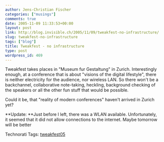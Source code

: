 ```yaml
---
author: Jens-Christian Fischer
categories: ["musings"]
comments: true
date: 2005-11-09 11:33:53+00:00
layout: post
link: http://blog.invisible.ch/2005/11/09/tweakfest-no-infrastructure/
slug: tweakfest-no-infrastructure
tags: ["blog"]
title: Tweakfest - no infrastructure
type: post
wordpress_id: 469
---
```



Tweakfest takes places in "Museum fur Gestaltung" in Zurich. Interestingly enough, at a conference that is about "visions of the digital lifestyle", there is neither electricity for the audience, nor wireless LAN.  So there won't be a backchannel, collaborative note-taking, heckling, background checking of the speakers or all the other fun stuff that would be possible.



Could it be, that "reality of modern conferences" haven't arrived in Zurich yet?



**Update: **Just before I left, there was a WLAN available. Unfortunately, it seemed that it did not allow connections to the internet. Maybe tomorrow will be better





Technorati Tags: [tweakfest05](http://technorati.com/tag/tweakfest05)
